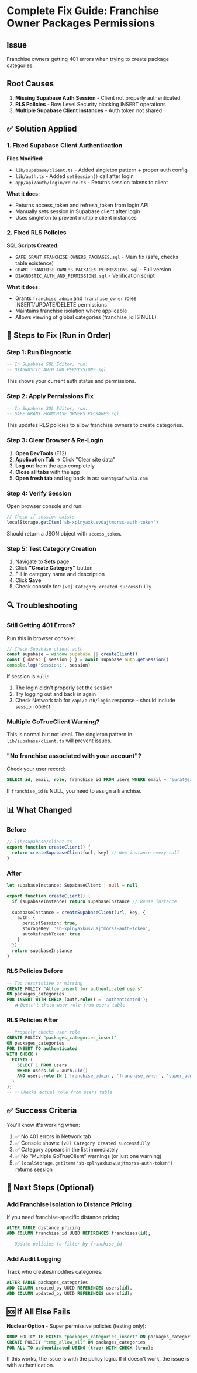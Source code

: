 # Complete Fix Guide: Franchise Owner Packages Permissions

## Issue
Franchise owners getting 401 errors when trying to create package categories.

## Root Causes
1. **Missing Supabase Auth Session** - Client not properly authenticated
2. **RLS Policies** - Row Level Security blocking INSERT operations
3. **Multiple Supabase Client Instances** - Auth token not shared

## ✅ Solution Applied

### 1. Fixed Supabase Client Authentication
**Files Modified:**
- `lib/supabase/client.ts` - Added singleton pattern + proper auth config
- `lib/auth.ts` - Added `setSession()` call after login
- `app/api/auth/login/route.ts` - Returns session tokens to client

**What it does:**
- Returns access_token and refresh_token from login API
- Manually sets session in Supabase client after login
- Uses singleton to prevent multiple client instances

### 2. Fixed RLS Policies
**SQL Scripts Created:**
- `SAFE_GRANT_FRANCHISE_OWNERS_PACKAGES.sql` - Main fix (safe, checks table existence)
- `GRANT_FRANCHISE_OWNERS_PACKAGES_PERMISSIONS.sql` - Full version
- `DIAGNOSTIC_AUTH_AND_PERMISSIONS.sql` - Verification script

**What it does:**
- Grants `franchise_admin` and `franchise_owner` roles INSERT/UPDATE/DELETE permissions
- Maintains franchise isolation where applicable
- Allows viewing of global categories (franchise_id IS NULL)

## 🚀 Steps to Fix (Run in Order)

### Step 1: Run Diagnostic
```sql
-- In Supabase SQL Editor, run:
-- DIAGNOSTIC_AUTH_AND_PERMISSIONS.sql
```
This shows your current auth status and permissions.

### Step 2: Apply Permissions Fix
```sql
-- In Supabase SQL Editor, run:
-- SAFE_GRANT_FRANCHISE_OWNERS_PACKAGES.sql
```
This updates RLS policies to allow franchise owners to create categories.

### Step 3: Clear Browser & Re-Login
1. **Open DevTools** (F12)
2. **Application Tab** → Click "Clear site data"
3. **Log out** from the app completely
4. **Close all tabs** with the app
5. **Open fresh tab** and log back in as: `surat@safawala.com`

### Step 4: Verify Session
Open browser console and run:
```javascript
// Check if session exists
localStorage.getItem('sb-xplnyaxkusvuajtmorss-auth-token')
```
Should return a JSON object with `access_token`.

### Step 5: Test Category Creation
1. Navigate to **Sets** page
2. Click **"Create Category"** button
3. Fill in category name and description
4. Click **Save**
5. Check console for: `[v0] Category created successfully`

## 🔍 Troubleshooting

### Still Getting 401 Errors?
Run this in browser console:
```javascript
// Check Supabase client auth
const supabase = window.supabase || createClient()
const { data: { session } } = await supabase.auth.getSession()
console.log('Session:', session)
```

If session is `null`:
1. The login didn't properly set the session
2. Try logging out and back in again
3. Check Network tab for `/api/auth/login` response - should include `session` object

### Multiple GoTrueClient Warning?
This is normal but not ideal. The singleton pattern in `lib/supabase/client.ts` will prevent issues.

### "No franchise associated with your account"?
Check your user record:
```sql
SELECT id, email, role, franchise_id FROM users WHERE email = 'surat@safawala.com';
```
If `franchise_id` is NULL, you need to assign a franchise.

## 📊 What Changed

### Before
```typescript
// lib/supabase/client.ts
export function createClient() {
  return createSupabaseClient(url, key) // New instance every call
}
```

### After
```typescript
let supabaseInstance: SupabaseClient | null = null

export function createClient() {
  if (supabaseInstance) return supabaseInstance // Reuse instance
  
  supabaseInstance = createSupabaseClient(url, key, {
    auth: {
      persistSession: true,
      storageKey: 'sb-xplnyaxkusvuajtmorss-auth-token',
      autoRefreshToken: true
    }
  })
  return supabaseInstance
}
```

### RLS Policies Before
```sql
-- Too restrictive or missing
CREATE POLICY "Allow insert for authenticated users" 
ON packages_categories
FOR INSERT WITH CHECK (auth.role() = 'authenticated');
-- ❌ Doesn't check user role from users table
```

### RLS Policies After
```sql
-- Properly checks user role
CREATE POLICY "packages_categories_insert" 
ON packages_categories
FOR INSERT TO authenticated
WITH CHECK (
  EXISTS (
    SELECT 1 FROM users 
    WHERE users.id = auth.uid() 
    AND users.role IN ('franchise_admin', 'franchise_owner', 'super_admin')
  )
);
-- ✅ Checks actual role from users table
```

## ✅ Success Criteria

You'll know it's working when:
1. ✅ No 401 errors in Network tab
2. ✅ Console shows: `[v0] Category created successfully`
3. ✅ Category appears in the list immediately
4. ✅ No "Multiple GoTrueClient" warnings (or just one warning)
5. ✅ `localStorage.getItem('sb-xplnyaxkusvuajtmorss-auth-token')` returns session

## 📝 Next Steps (Optional)

### Add Franchise Isolation to Distance Pricing
If you need franchise-specific distance pricing:
```sql
ALTER TABLE distance_pricing 
ADD COLUMN franchise_id UUID REFERENCES franchises(id);

-- Update policies to filter by franchise_id
```

### Add Audit Logging
Track who creates/modifies categories:
```sql
ALTER TABLE packages_categories 
ADD COLUMN created_by UUID REFERENCES users(id),
ADD COLUMN updated_by UUID REFERENCES users(id);
```

## 🆘 If All Else Fails

**Nuclear Option** - Super permissive policies (testing only):
```sql
DROP POLICY IF EXISTS "packages_categories_insert" ON packages_categories;
CREATE POLICY "temp_allow_all" ON packages_categories 
FOR ALL TO authenticated USING (true) WITH CHECK (true);
```

If this works, the issue is with the policy logic. If it doesn't work, the issue is with authentication.
